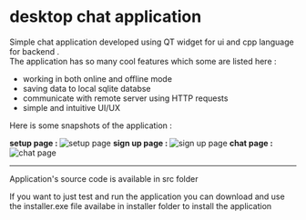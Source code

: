 <h1>
  desktop chat application
</h1>
<p>
  Simple chat application developed using QT widget for ui and cpp language for backend . 
  <br />
  The application has so many cool features which some are listed here :
</p>
<ul>
  <li>working in both online and offline mode</li>
  <li>saving data to local sqlite databse</li>
  <li>communicate with remote server using HTTP requests</li>
  <li>simple and intuitive UI/UX</li>
</ul>
<p>Here is some snapshots of the application :</p>
<b>setup page : </b>
<img src="https://iutbox.iut.ac.ir/index.php/apps/files_sharing/publicpreview/Kzd57nLNDHwAbwA?file=/&fileId=7989056&x=1366&y=768&a=true" alt="setup page" />
<b>sign up page : </b>
<img src="https://iutbox.iut.ac.ir/index.php/apps/files_sharing/publicpreview/YSHJsxAGX8fQjsY?file=/&fileId=7989051&x=1366&y=768&a=true"  alt="sign up page" />
<b>chat page : </b>
<img src="https://iutbox.iut.ac.ir/index.php/apps/files_sharing/publicpreview/57k4GzqxNfYXBP5?file=/&fileId=7989057&x=1366&y=768&a=true"  alt="chat page"/>
<hr />
<p>Application's source code is available in src folder</p>
<p>If you want to just test and run the application you can download and use the installer.exe file availabe in installer folder to install the application</p>
